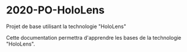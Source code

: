# 2020-PO-HoloLens

Projet de base utilisant la technologie "HoloLens"

Cette documentation permettra d'apprendre les bases de la technologie "HoloLens".
